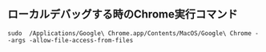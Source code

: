 ## ローカルデバッグする時のChrome実行コマンド
`sudo  /Applications/Google\ Chrome.app/Contents/MacOS/Google\ Chrome --args -allow-file-access-from-files`